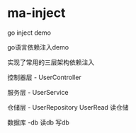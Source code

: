 # ma-inject
go inject demo

go语言依赖注入demo


实现了常用的三层架构依赖注入

控制器层 - UserController

服务层 - UserService

仓储层 - UserRepository  UserRead 读仓储

数据库 -db  读db  写db


